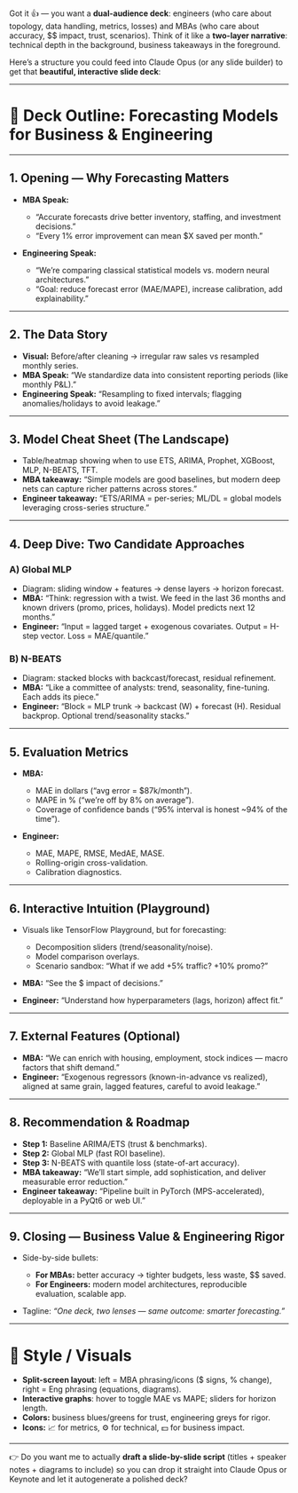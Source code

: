Got it 👍 — you want a **dual-audience deck**: engineers (who care about topology, data handling, metrics, losses) and MBAs (who care about accuracy, \$\$ impact, trust, scenarios). Think of it like a **two-layer narrative**: technical depth in the background, business takeaways in the foreground.

Here’s a structure you could feed into Claude Opus (or any slide builder) to get that **beautiful, interactive slide deck**:

---

# 📑 Deck Outline: Forecasting Models for Business & Engineering

---

## 1. Opening — Why Forecasting Matters

- **MBA Speak:**

  - “Accurate forecasts drive better inventory, staffing, and investment decisions.”
  - “Every 1% error improvement can mean \$X saved per month.”

- **Engineering Speak:**

  - “We’re comparing classical statistical models vs. modern neural architectures.”
  - “Goal: reduce forecast error (MAE/MAPE), increase calibration, add explainability.”

---

## 2. The Data Story

- **Visual:** Before/after cleaning → irregular raw sales vs resampled monthly series.
- **MBA Speak:** “We standardize data into consistent reporting periods (like monthly P\&L).”
- **Engineering Speak:** “Resampling to fixed intervals; flagging anomalies/holidays to avoid leakage.”

---

## 3. Model Cheat Sheet (The Landscape)

- Table/heatmap showing when to use ETS, ARIMA, Prophet, XGBoost, MLP, N-BEATS, TFT.
- **MBA takeaway:** “Simple models are good baselines, but modern deep nets can capture richer patterns across stores.”
- **Engineer takeaway:** “ETS/ARIMA = per-series; ML/DL = global models leveraging cross-series structure.”

---

## 4. Deep Dive: Two Candidate Approaches

### A) Global MLP

- Diagram: sliding window + features → dense layers → horizon forecast.
- **MBA:** “Think: regression with a twist. We feed in the last 36 months and known drivers (promo, prices, holidays). Model predicts next 12 months.”
- **Engineer:** “Input = lagged target + exogenous covariates. Output = H-step vector. Loss = MAE/quantile.”

### B) N-BEATS

- Diagram: stacked blocks with backcast/forecast, residual refinement.
- **MBA:** “Like a committee of analysts: trend, seasonality, fine-tuning. Each adds its piece.”
- **Engineer:** “Block = MLP trunk → backcast (W) + forecast (H). Residual backprop. Optional trend/seasonality stacks.”

---

## 5. Evaluation Metrics

- **MBA:**

  - MAE in dollars (“avg error = \$87k/month”).
  - MAPE in % (“we’re off by 8% on average”).
  - Coverage of confidence bands (“95% interval is honest \~94% of the time”).

- **Engineer:**

  - MAE, MAPE, RMSE, MedAE, MASE.
  - Rolling-origin cross-validation.
  - Calibration diagnostics.

---

## 6. Interactive Intuition (Playground)

- Visuals like TensorFlow Playground, but for forecasting:

  - Decomposition sliders (trend/seasonality/noise).
  - Model comparison overlays.
  - Scenario sandbox: “What if we add +5% traffic? +10% promo?”

- **MBA:** “See the \$ impact of decisions.”
- **Engineer:** “Understand how hyperparameters (lags, horizon) affect fit.”

---

## 7. External Features (Optional)

- **MBA:** “We can enrich with housing, employment, stock indices — macro factors that shift demand.”
- **Engineer:** “Exogenous regressors (known-in-advance vs realized), aligned at same grain, lagged features, careful to avoid leakage.”

---

## 8. Recommendation & Roadmap

- **Step 1:** Baseline ARIMA/ETS (trust & benchmarks).
- **Step 2:** Global MLP (fast ROI baseline).
- **Step 3:** N-BEATS with quantile loss (state-of-art accuracy).
- **MBA takeaway:** “We’ll start simple, add sophistication, and deliver measurable error reduction.”
- **Engineer takeaway:** “Pipeline built in PyTorch (MPS-accelerated), deployable in a PyQt6 or web UI.”

---

## 9. Closing — Business Value & Engineering Rigor

- Side-by-side bullets:

  - **For MBAs:** better accuracy → tighter budgets, less waste, \$\$ saved.
  - **For Engineers:** modern model architectures, reproducible evaluation, scalable app.

- Tagline: _“One deck, two lenses — same outcome: smarter forecasting.”_

---

# 🎨 Style / Visuals

- **Split-screen layout**: left = MBA phrasing/icons (\$ signs, % change), right = Eng phrasing (equations, diagrams).
- **Interactive graphs**: hover to toggle MAE vs MAPE; sliders for horizon length.
- **Colors:** business blues/greens for trust, engineering greys for rigor.
- **Icons:** 📈 for metrics, ⚙️ for technical, 💵 for business impact.

---

👉 Do you want me to actually **draft a slide-by-slide script** (titles + speaker notes + diagrams to include) so you can drop it straight into Claude Opus or Keynote and let it autogenerate a polished deck?
